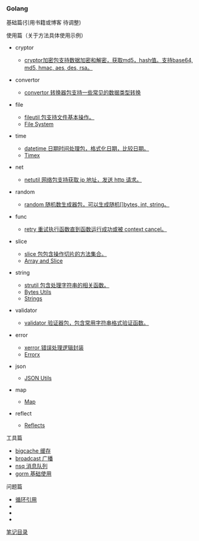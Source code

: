 ### Golang

基础篇(引用书籍或博客 待调整)

使用篇（关于方法具体使用示例）
- cryptor
    - [cryptor加密包支持数据加密和解密，获取md5，hash值。支持base64, md5, hmac, aes, des, rsa。](https://github.com/duke-git/lancet/blob/main/docs/cryptor_zh-CN.md)

- convertor
    - [convertor 转换器包支持一些常见的数据类型转换](https://github.com/duke-git/lancet/blob/main/docs/convertor_zh-CN.md#convertor)   

- file
    - [fileutil 包支持文件基本操作。](https://github.com/duke-git/lancet/blob/main/docs/fileutil_zh-CN.md#fileutil) 
    - [File System](github.com/gookit/goutil/fsutil)

- time
    - [datetime 日期时间处理包，格式化日期，比较日期。](https://github.com/duke-git/lancet/blob/main/docs/datetime_zh-CN.md#datetime) 
    - [Timex](github.com/gookit/goutil/timex)

- net
    - [netutil 网络包支持获取 ip 地址，发送 http 请求。](https://github.com/duke-git/lancet/blob/main/docs/netutil_zh-CN.md#netutil)  

- random
    - [random 随机数生成器包，可以生成随机[]bytes, int, string。](https://github.com/duke-git/lancet/blob/main/docs/random_zh-CN.md#random)    

- func
    - [retry 重试执行函数直到函数运行成功或被 context cancel。](https://github.com/duke-git/lancet/blob/main/docs/retry_zh-CN.md#retry)

- slice 
    - [slice 包包含操作切片的方法集合。](https://github.com/duke-git/lancet/blob/main/docs/slice_zh-CN.md#slice)
    - [Array and Slice](github.com/gookit/goutil/arrutil)  

- string
    - [strutil 包含处理字符串的相关函数。](https://github.com/duke-git/lancet/blob/main/docs/strutil_zh-CN.md) 
    - [Bytes Utils](github.com/gookit/goutil/byteutil) 
    - [Strings](github.com/gookit/goutil/strutil)

- validator
    - [validator 验证器包，包含常用字符串格式验证函数。](https://github.com/duke-git/lancet/blob/main/docs/validator_zh-CN.md) 

- error
    - [xerror 错误处理逻辑封装](https://github.com/duke-git/lancet/blob/main/docs/xerror_zh-CN.md#xerror)    
    - [Errorx](github.com/gookit/goutil/errorx)

- json
    - [JSON Utils](github.com/gookit/goutil/jsonutil)

- map
    - [Map](github.com/gookit/goutil/maputil)

- reflect
    - [Reflects](github.com/gookit/goutil/reflects)



工具篇

- [bigcache 缓存](./tools/bigcache/)
- [broadcast 广播](./tools/broadcast/)
- [nsq 消息队列](./tools/nsq/)
- [gorm 基础使用](./tools/gorm_server/)

问题篇

- [循环引用](./QA/circularReference/readme.md)
- []()
- []()
- []()

[笔记目录](../../README.md)
